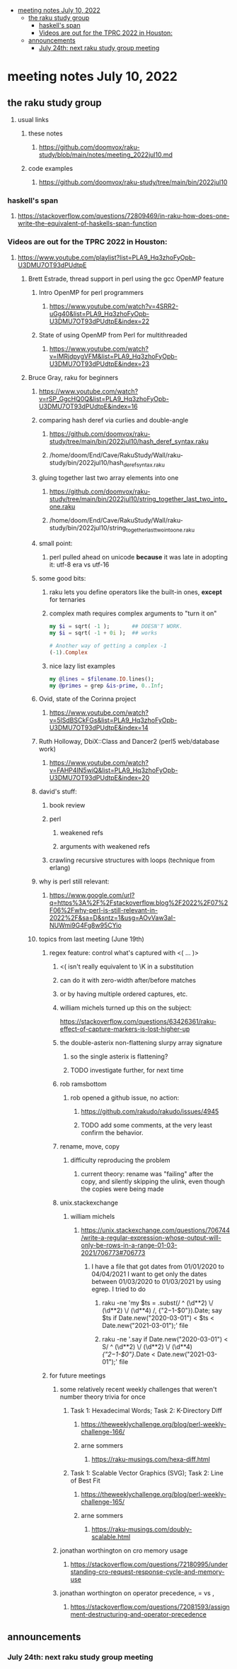 - [meeting notes July 10, 2022](#org9871230)
  - [the raku study group](#org070c999)
    - [haskell's span](#orgbfce8b4)
    - [Videos are out for the TPRC 2022 in Houston:](#orgfaf94ca)
  - [announcements](#org03ebf70)
    - [July 24th: next raku study group meeting](#org1cc693e)


<a id="org9871230"></a>

# meeting notes July 10, 2022


<a id="org070c999"></a>

## the raku study group

1.  usual links

    1.  these notes
    
        1.  <https://github.com/doomvox/raku-study/blob/main/notes/meeting_2022jul10.md>
    
    2.  code examples
    
        1.  <https://github.com/doomvox/raku-study/tree/main/bin/2022jul10>


<a id="orgbfce8b4"></a>

### haskell's span

1.  <https://stackoverflow.com/questions/72809469/in-raku-how-does-one-write-the-equivalent-of-haskells-span-function>


<a id="orgfaf94ca"></a>

### Videos are out for the TPRC 2022 in Houston:

1.  <https://www.youtube.com/playlist?list=PLA9_Hq3zhoFyOpb-U3DMU7OT93dPUdtpE>

    1.  Brett Estrade, thread support in perl using the gcc OpenMP feature
    
        1.  Intro OpenMP for perl programmers
        
            1.  <https://www.youtube.com/watch?v=4SRR2-uGg40&list=PLA9_Hq3zhoFyOpb-U3DMU7OT93dPUdtpE&index=22>
        
        2.  State of using OpenMP from Perl for multithreaded
        
            1.  <https://www.youtube.com/watch?v=lMRjdpygVFM&list=PLA9_Hq3zhoFyOpb-U3DMU7OT93dPUdtpE&index=23>
    
    2.  Bruce Gray, raku for beginners
    
        1.  <https://www.youtube.com/watch?v=rSP_GgcHQ0Q&list=PLA9_Hq3zhoFyOpb-U3DMU7OT93dPUdtpE&index=16>
        
        2.  comparing hash deref via curlies and double-angle
        
            1.  <https://github.com/doomvox/raku-study/tree/main/bin/2022jul10/hash_deref_syntax.raku>
            
            2.  /home/doom/End/Cave/RakuStudy/Wall/raku-study/bin/2022jul10/hash<sub>deref</sub><sub>syntax.raku</sub>
        
        3.  gluing together last two array elements into one
        
            1.  <https://github.com/doomvox/raku-study/tree/main/bin/2022jul10/string_together_last_two_into_one.raku>
            
            2.  /home/doom/End/Cave/RakuStudy/Wall/raku-study/bin/2022jul10/string<sub>together</sub><sub>last</sub><sub>two</sub><sub>into</sub><sub>one.raku</sub>
        
        4.  small point:
        
            1.  perl pulled ahead on unicode **because** it was late in adopting it: utf-8 era vs utf-16
        
        5.  some good bits:
        
            1.  raku lets you define operators like the built-in ones, **except** for ternaries
            
            2.  complex math requires complex arguments to "turn it on"
            
                ```raku
                my $i = sqrt( -1 );       ## DOESN'T WORK.
                my $i = sqrt( -1 + 0i );  ## works
                
                # Another way of getting a complex -1
                (-1).Complex
                
                ```
            
            3.  nice lazy list examples
            
                ```raku
                my @lines = $filename.IO.lines();
                my @primes = grep &is-prime, 0..Inf;
                ```
        
        6.  Ovid, state of the Corinna project
        
            1.  <https://www.youtube.com/watch?v=5lSdBSCkFGs&list=PLA9_Hq3zhoFyOpb-U3DMU7OT93dPUdtpE&index=14>
        
        7.  Ruth Holloway, DbiX::Class and Dancer2 (perl5 web/database work)
        
            1.  <https://www.youtube.com/watch?v=FAHP4IN5wiQ&list=PLA9_Hq3zhoFyOpb-U3DMU7OT93dPUdtpE&index=20>
        
        8.  david's stuff:
        
            1.  book review
            
            2.  perl
            
                1.  weakened refs
                
                2.  arguments with weakened refs
            
            3.  crawling recursive structures with loops (technique from erlang)
        
        9.  why is perl still relevant:
        
            1.  <https://www.google.com/url?q=https%3A%2F%2Fstackoverflow.blog%2F2022%2F07%2F06%2Fwhy-perl-is-still-relevant-in-2022%2F&sa=D&sntz=1&usg=AOvVaw3aI-NUWmi9G4Fg8w95CYio>
        
        10. topics from last meeting (June 19th)
        
            1.  regex feature: control what's captured with <( &#x2026; )>
            
                1.  <( isn't really equivalent to \K in a substitution
                
                2.  can do it with zero-width after/before matches
                
                3.  or by having multiple ordered captures, etc.
                
                4.  william michels turned up this on the subject:
                
                    <https://stackoverflow.com/questions/63426361/raku-effect-of-capture-markers-is-lost-higher-up>
                
                1.  the double-asterix non-flattening slurpy array signature
                
                    1.  so the single asterix is flattening?
                    
                    2.  TODO investigate further, for next time
                
                2.  rob ramsbottom
                
                    1.  rob opened a github issue, no action:
                    
                        1.  <https://github.com/rakudo/rakudo/issues/4945>
                        
                        2.  TODO add some comments, at the very least confirm the behavior.
                
                3.  rename, move, copy
                
                    1.  difficulty reproducing the problem
                    
                        1.  current theory: rename was "failing" after the copy, and silently skipping the ulink, even though the copies were being made
                
                4.  unix.stackexchange
                
                    1.  william michels
                    
                        1.  <https://unix.stackexchange.com/questions/706744/write-a-regular-expression-whose-output-will-only-be-rows-in-a-range-01-03-2021/706773#706773>
                        
                            1.  I have a file that got dates from 01/01/2020 to 04/04/2021 I want to get only the dates between 01/03/2020 to 01/03/2021 by using egrep. I tried to do
                            
                                1.  raku -ne 'my $ts = .subst(/ ^ (\d*\*2) \\/ (\d*\*2) \\/ (\d*\*4) /, {"$2-$1-$0"}).Date; say $ts if Date.new("2020-03-01") < $ts < Date.new("2021-03-01");' file
                                
                                2.  raku -ne '.say if Date.new("2020-03-01") < S/ ^ (\d*\*2) \\/ (\d*\*2) \\/ (\d*\*4) *{"$2-$1-$0"}*.Date < Date.new("2021-03-01");' file
            
            2.  for future meetings
            
                1.  some relatively recent weekly challenges that weren't number theory trivia for once
                
                    1.  Task 1: Hexadecimal Words; Task 2: K-Directory Diff
                    
                        1.  <https://theweeklychallenge.org/blog/perl-weekly-challenge-166/>
                        
                        2.  arne sommers
                        
                            1.  <https://raku-musings.com/hexa-diff.html>
                    
                    2.  Task 1: Scalable Vector Graphics (SVG); Task 2: Line of Best Fit
                    
                        1.  <https://theweeklychallenge.org/blog/perl-weekly-challenge-165/>
                        
                        2.  arne sommers
                        
                            1.  <https://raku-musings.com/doubly-scalable.html>
                
                2.  jonathan worthington on cro memory usage
                
                    1.  <https://stackoverflow.com/questions/72180995/understanding-cro-request-response-cycle-and-memory-use>
                
                3.  jonathan worthington on operator precedence, = vs ,
                
                    1.  <https://stackoverflow.com/questions/72081593/assignment-destructuring-and-operator-precedence>


<a id="org03ebf70"></a>

## announcements


<a id="org1cc693e"></a>

### July 24th: next raku study group meeting

